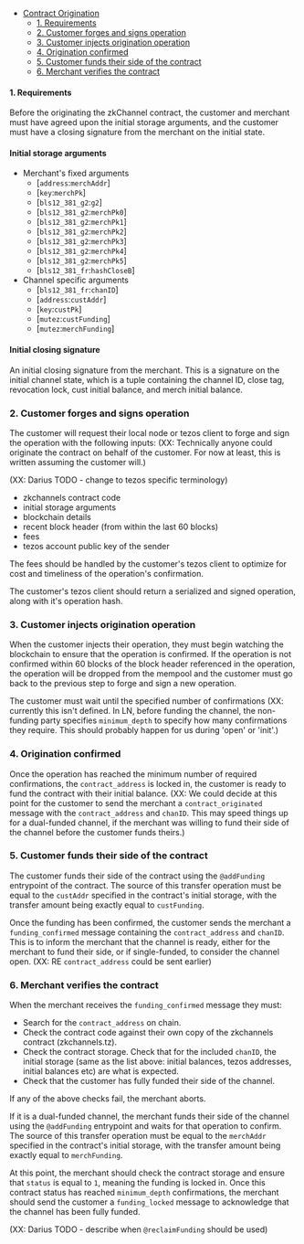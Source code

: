 
* [Contract Origination](#contract-origination)
    * [1. Requirements](#1.-requirements)
    * [2. Customer forges and signs operation](#2.-customer-forges-and-signs-operation)
    * [3. Customer injects origination operation](#3.-customer-injects-origination-operation)
    * [4. Origination confirmed ](#4.-origination-confirmed )
    * [5. Customer funds their side of the contract](#5.-customer-funds-their-side-of-the-contract)
    * [6. Merchant verifies the contract](#6.-Merchant-verifies-the-contract)

#### 1. Requirements
Before the originating the zkChannel contract, the customer and merchant must have agreed upon the initial storage arguments, and the customer must have a closing signature from the merchant on the initial state.

#### Initial storage arguments
* Merchant's fixed arguments
    * [`address`:`merchAddr`]
    * [`key`:`merchPk`]
    * [`bls12_381_g2`:`g2`]
    * [`bls12_381_g2`:`merchPk0`]
    * [`bls12_381_g2`:`merchPk1`]
    * [`bls12_381_g2`:`merchPk2`]
    * [`bls12_381_g2`:`merchPk3`]
    * [`bls12_381_g2`:`merchPk4`]
    * [`bls12_381_g2`:`merchPk5`]
    * [`bls12_381_fr`:`hashCloseB`]
* Channel specific arguments
    * [`bls12_381_fr`:`chanID`]
    * [`address`:`custAddr`]
    * [`key`:`custPk`]
    * [`mutez`:`custFunding`]
    * [`mutez`:`merchFunding`]


#### Initial closing signature
An initial closing signature from the merchant. This is a signature on the initial channel state, which is a tuple containing the channel ID, close tag, revocation lock, cust initial balance, and merch initial balance.


### 2. Customer forges and signs operation
The customer will request their local node or tezos client to forge and sign the operation with the following inputs: (XX: Technically anyone could originate the contract on behalf of the customer. For now at least, this is written assuming the customer will.)

(XX: Darius TODO - change to tezos specific terminology)
* zkchannels contract code
* initial storage arguments
* blockchain details
* recent block header (from within the last 60 blocks)
* fees 
* tezos account public key of the sender

The fees should be handled by the customer's tezos client to optimize for cost and timeliness of the operation's confirmation.

The customer's tezos client should return a serialized and signed operation, along with it's operation hash.

### 3. Customer injects origination operation
When the customer injects their operation, they must begin watching the blockchain to ensure that the operation is confirmed. If the operation is not confirmed within 60 blocks of the block header referenced in the operation, the operation will be dropped from the mempool and the customer must go back to the previous step to forge and sign a new operation.

The customer must wait until the specified number of confirmations (XX: currently this isn't defined. In LN, before funding the channel, the non-funding party specifies `minimum_depth` to specify how many confirmations they require. This should probably happen for us during 'open' or 'init'.)

### 4. Origination confirmed 
Once the operation has reached the minimum number of required confirmations, the `contract_address` is locked in, the customer is ready to fund the contract with their initial balance.
(XX: We could decide at this point for the customer to send the merchant a `contract_originated` message with the `contract_address` and `chanID`. This may speed things up for a dual-funded channel, if the merchant was willing to fund their side of the channel before the customer funds theirs.)

### 5. Customer funds their side of the contract
The customer funds their side of the contract using the `@addFunding` entrypoint of the contract. The source of this transfer operation must be equal to the `custAddr` specified in the contract's initial storage, with the transfer amount being exactly equal to `custFunding`. 

Once the funding has been confirmed, the customer sends the merchant a `funding_confirmed` message containing the `contract_address` and `chanID`. This is to inform the merchant that the channel is ready, either for the merchant to fund their side, or if single-funded, to consider the channel open. (XX: RE `contract_address` could be sent earlier)

### 6. Merchant verifies the contract
When the merchant receives the `funding_confirmed` message they must:
* Search for the `contract_address` on chain.
* Check the contract code against their own copy of the zkchannels contract (zkchannels.tz).
* Check the contract storage. Check that for the included `chanID`, the initial storage (same as the list above: initial balances, tezos addresses, initial balances etc) are what is expected. 
* Check that the customer has fully funded their side of the channel.

If any of the above checks fail, the merchant aborts.

If it is a dual-funded channel, the merchant funds their side of the channel using the `@addFunding` entrypoint and waits for that operation to confirm. The source of this transfer operation must be equal to the `merchAddr` specified in the contract's initial storage, with the transfer amount being exactly equal to `merchFunding`. 

At this point, the merchant should check the contract storage and ensure that `status` is equal to `1`, meaning the funding is locked in. Once this contract status has reached `minimum_depth` confirmations, the merchant should send the customer a `funding_locked` message to acknowledge that the channel has been fully funded. 

(XX: Darius TODO - describe when `@reclaimFunding` should be used)